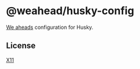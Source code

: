 # @weahead/husky-config

[We aheads](https://www.weahead.se/) configuration for Husky.

## License

[X11](LICENSE)
